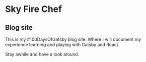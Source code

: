 # Sky Fire Chef
## Blog site
This is my #100DaysOfGatsby blog site. Where I will document my experience learning and playing with Gatsby and React.

Stay awhile and have a look around.